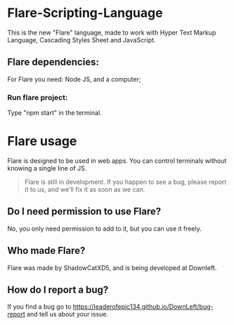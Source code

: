 # Flare-Scripting-Language
This is the new "Flare" language, made to work with Hyper Text Markup Language, Cascading Styles Sheet and JavaScript.
## Flare dependencies:  
For Flare you need:
Node JS, and a computer;

### Run flare project:
Type "npm start" in the terminal.

# Flare usage
Flare is designed to be used in web apps. You can control terminals without knowing a single line of JS.
> Flare is still in development. If you happen to see a bug, please report it to us, and we'll fix it as soon as we can.

## Do I need permission to use Flare?
No, you only need permission to add to it, but you can use it freely.
## Who made Flare?
Flare was made by ShadowCatXD5, and is being developed at Downleft.

## How do I report a bug?
If you find a bug go to https://leaderofepic134.github.io/DownLeft/bug-report and tell us about your issue.